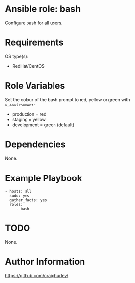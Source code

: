 # Ansible role: bash

Configure bash for all users.

# Requirements

OS type(s):
- RedHat/CentOS

# Role Variables

Set the colour of the bash prompt to red, yellow or green with `v_environment`:
- production = red
- staging = yellow
- development = green (default)

# Dependencies

None.

# Example Playbook

    - hosts: all
      sudo: yes
      gather_facts: yes
      roles:
         - bash

# TODO

None.

# Author Information

https://github.com/craighurley/
